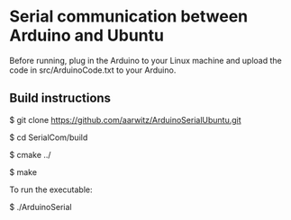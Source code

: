 # Serial communication between Arduino and Ubuntu

Before running, plug in the Arduino to your Linux machine and upload the code in src/ArduinoCode.txt to your Arduino.

## Build instructions

$ git clone https://github.com/aarwitz/ArduinoSerialUbuntu.git

$ cd SerialCom/build

$ cmake ../

$ make




To run the executable:

$ ./ArduinoSerial
